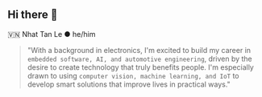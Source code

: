 ## Hi there 👋

🇻🇳 Nhat Tan Le ● he/him 

>"With a background in electronics, I'm excited to build my career in `embedded software, AI, and automotive engineering`, driven by the desire to create technology that truly benefits people. I'm especially drawn to using `computer vision, machine learning, and IoT` to develop smart solutions that improve lives in practical ways."
